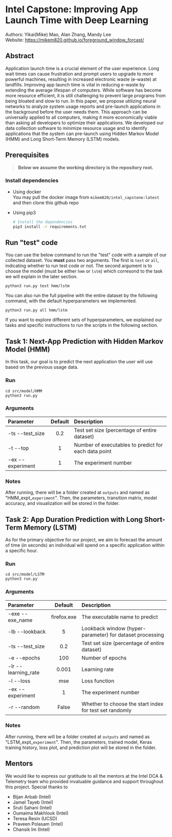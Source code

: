 # Intel Capstone: Improving App Launch Time with Deep Learning
Authors: Yikai(Mike) Mao, Alan Zhang, Mandy Lee \
Website: https://mikem820.github.io/foreground_window_forcast/

## Abstract
Application launch time is a crucial element of the user experience. Long wait times can cause frustration and prompt users to upgrade to more powerful machines, resulting in increased electronic waste (e-waste) at landfills. Improving app launch time is vital in reducing e-waste by extending the average lifespan of computers. While software has become more resource efficient, it is still challenging to prevent large programs from being bloated and slow to run. In this paper, we propose utilizing neural networks to analyze system usage reports and pre-launch applications in the background before the user needs them. This approach can be universally applied to all computers, making it more economically viable than asking all developers to optimize their applications. We developed our data collection software to minimize resource usage and to identify applications that the system can pre-launch using Hidden Markov Model (HMM) and Long Short-Term Memory (LSTM) models.

## Prerequisites

> __Below we assume the working directory is the repository root.__

### Install dependencies
- Using docker\
You may pull the docker image from `mikem820/intel_capstone:latest` and then clone this github repo
- Using pip3

  ```sh
  # Install the dependencies
  pip3 install -r requirements.txt
  ```

## Run "test" code
You can use the below command to run the "test" code with a sample of our collected dataset. You **must** pass two arguments. The first is `test` or `all`, indicating whether to run test code or not. The second argument is to choose the model (must be either `hmm` or `lstm`) which corresond to the task we will explain in the later section. 
```
python3 run.py test hmm/lstm
```
You can also run the full pipeline with the entire dataset by the following command, with the default hyperparameters we implemented.
```
python3 run.py all hmm/lstm
```
If you want to explore different sets of hyperparameters, we explained our tasks and specific instructions to run the scripts in the following section.

## Task 1: Next-App Prediction with Hidden Markov Model (HMM)
In this task, our goal is to predict the next application the user will use based on the previous usage data.
### Run
```
cd src/model/HMM
python3 run.py
```
### Arguments

| Parameter                 | Default       | Description   |	
| :------------------------ |:-------------:| :-------------|
| -ts --test_size 	       |	0.2	            |Test set size (percentage of entire dataset)
| -t --top  		       | 1	           | Number of executables to predict for each data point
| -ex  --experiment 	        | 1           | The experiment number

### Notes
After running, there will be a folder created at `outputs` and named as "HMM_expt_`experiment`". Then, the parameters, transition matrix, model accuracy, and visualization will be stored in the folder.

## Task 2: App Duration Prediction with Long Short-Term Memory (LSTM)
As for the primary objective for our project, we aim to forecast the amount of time (in seconds) an individual will spend on a specific application within a specific hour. 
### Run
```
cd src/model/LSTM
python3 run.py
```
### Arguments

| Parameter                 | Default       | Description   |	
| :------------------------ |:-------------:| :-------------|
| -exe --exe_name	       |	firefox.exe          |The executable name to predict
| -lb --lookback          | 5           |Lookback window (hyper-parameter) for dataset processing
| -ts --test_size 	       |	0.2	            |Test set size (percentage of entire dataset)
| -e --epochs 	       |	100	            |Number of epochs
| -lr --learning_rate  		       | 0.001	           | Learning rate
| -l --loss 		           | mse             | Loss function
| -ex  --experiment 	        | 1           | The experiment number
| -r  --random	        | False           | Whether to choose the start index for test set randomly

### Notes
After running, there will be a folder created at `outputs` and named as "LSTM_expt_`experiment`". Then, the parameters, trained model, Keras training history, loss plot, and prediction plot will be stored in the folder.

## Mentors
We would like to express our gratitude to all the mentors at the Intel DCA & Telemetry team who provided invaluable guidance and support throughout this project. Special thanks to
- Bijan Arbab (Intel)
- Jamel Tayeb (Intel)
- Sruti Sahani (Intel)
- Oumaima Makhlouk (Intel)
- Teresa Rexin (UCSD)
- Praveen Polasam (Intel)
- Chansik Im (Intel)
